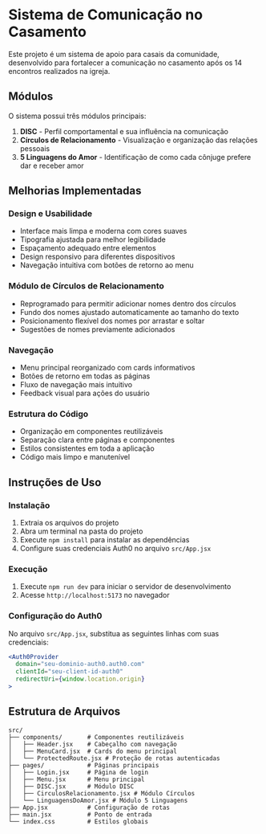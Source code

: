 # Sistema de Comunicação no Casamento

Este projeto é um sistema de apoio para casais da comunidade, desenvolvido para fortalecer a comunicação no casamento após os 14 encontros realizados na igreja.

## Módulos

O sistema possui três módulos principais:

1. **DISC** - Perfil comportamental e sua influência na comunicação
2. **Círculos de Relacionamento** - Visualização e organização das relações pessoais
3. **5 Linguagens do Amor** - Identificação de como cada cônjuge prefere dar e receber amor

## Melhorias Implementadas

### Design e Usabilidade
- Interface mais limpa e moderna com cores suaves
- Tipografia ajustada para melhor legibilidade
- Espaçamento adequado entre elementos
- Design responsivo para diferentes dispositivos
- Navegação intuitiva com botões de retorno ao menu

### Módulo de Círculos de Relacionamento
- Reprogramado para permitir adicionar nomes dentro dos círculos
- Fundo dos nomes ajustado automaticamente ao tamanho do texto
- Posicionamento flexível dos nomes por arrastar e soltar
- Sugestões de nomes previamente adicionados

### Navegação
- Menu principal reorganizado com cards informativos
- Botões de retorno em todas as páginas
- Fluxo de navegação mais intuitivo
- Feedback visual para ações do usuário

### Estrutura do Código
- Organização em componentes reutilizáveis
- Separação clara entre páginas e componentes
- Estilos consistentes em toda a aplicação
- Código mais limpo e manutenível

## Instruções de Uso

### Instalação
1. Extraia os arquivos do projeto
2. Abra um terminal na pasta do projeto
3. Execute `npm install` para instalar as dependências
4. Configure suas credenciais Auth0 no arquivo `src/App.jsx`

### Execução
1. Execute `npm run dev` para iniciar o servidor de desenvolvimento
2. Acesse `http://localhost:5173` no navegador

### Configuração do Auth0
No arquivo `src/App.jsx`, substitua as seguintes linhas com suas credenciais:
```jsx
<Auth0Provider
  domain="seu-dominio-auth0.auth0.com"
  clientId="seu-client-id-auth0"
  redirectUri={window.location.origin}
>
```

## Estrutura de Arquivos

```
src/
├── components/       # Componentes reutilizáveis
│   ├── Header.jsx    # Cabeçalho com navegação
│   ├── MenuCard.jsx  # Cards do menu principal
│   └── ProtectedRoute.jsx # Proteção de rotas autenticadas
├── pages/            # Páginas principais
│   ├── Login.jsx     # Página de login
│   ├── Menu.jsx      # Menu principal
│   ├── DISC.jsx      # Módulo DISC
│   ├── CirculosRelacionamento.jsx # Módulo Círculos
│   └── LinguagensDoAmor.jsx # Módulo 5 Linguagens
├── App.jsx           # Configuração de rotas
├── main.jsx          # Ponto de entrada
└── index.css         # Estilos globais
```
